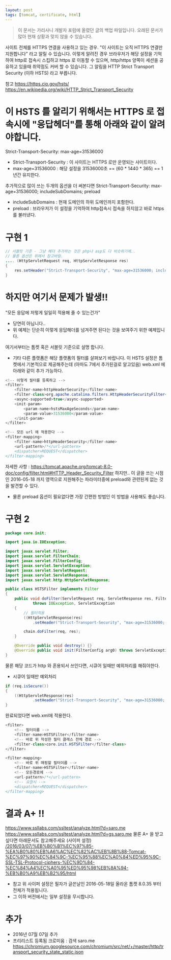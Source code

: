```yaml
---
layout: post
tags: [tomcat, certificate, html]
---
```


> 이 문서는 가리사니 개발자 포럼에 올렸던 글의 백업 파일입니다.
오래된 문서가 많아 현재 상황과 맞지 않을 수 있습니다.


사이트 전체를 HTTPS 연결을 사용하고 있는 경우.
"이 사이트는 오직 HTTPS 연결만 지원합니다" 라고 알릴 수 있습니다.
이렇게 알려진 경우 브라우저가 해당 설정을 기억하여 http로 접속시 스킵하고 https 로 이동할 수 있으며, http/https 양쪽이 세션을 공유하고 있을때 취약점도 커버 할 수 있습니다.
그 알림을 HTTP Strict Transport Security (이하 HSTS) 라고 부릅니다.

참고
https://https.cio.gov/hsts/
https://en.wikipedia.org/wiki/HTTP_Strict_Transport_Security



# 이 HSTS 를 알리기 위해서는 HTTPS 로 접속시에 "응답헤더"를 통해 아래와 같이 알려야합니다.
Strict-Transport-Security: max-age=31536000
- Strict-Transport-Security : 이 사이트는 HTTPS 로만 운영되는 사이트이다.
- max-age=31536000 : 해당 설정을 31536000초 == (60 * 1440 * 365) == 1년간 유지한다.

추가적으로 많이 쓰는 두개의 옵션을 더 써본다면
Strict-Transport-Security: max-age=31536000; includeSubDomains; preload
- includeSubDomains : 현재 도메인의 하위 도메인까지 포함한다.
- preload : 브라우저가 이 설정을 기억하여 http접속시 접속을 하지않고 바로 https를 불러낸다.


# 구현 1
``` java
// 서블릿 기준 - 그냥 헤더 추가하는 것은 php나 asp도 다 비슷하기에..
// 물론 옵션은 위에서 참고바람.
.... (HttpServletRequest req, HttpServletResponse res)
{
	res.setHeader("Strict-Transport-Security", "max-age=31536000; includeSubDomains; preload");
}
```
# 하지만 여기서 문제가 발생!!
"모든 응답에 저렇게 일일히 적용해 줄 수 있는건가"
- 당연히 아닙니다..
- 위 예제는 단순히 이렇게 응답해더를 넘겨주면 된다는 것을 보여주기 위한 예제입니다.


여기서부터는 톰켓 혹은 서블릿 기준으로 설명 합니다.
- 기타 다른 플랫폼은 해당 플랫폼의 필터를 살펴보기 바랍니다.
이 HSTS 설정은 톰켓에서 기본적으로 제공해주는데 (아마도 7에서 추가된걸로 알고있음)
web.xml 에 아래와 같이 추가 가능하다.
``` java
<!-- 이렇게 필터를 등록하고 -->
<filter>
    <filter-name>httpHeaderSecurity</filter-name>
    <filter-class>org.apache.catalina.filters.HttpHeaderSecurityFilter</filter-class>
    <async-supported>true</async-supported>
    <init-param>
	    <param-name>hstsMaxAgeSeconds</param-name>
	    <param-value>31536000</param-value>
	</init-param>
</filter>

<!-- 모든 url 에 적용한다 -->
<filter-mapping>
    <filter-name>httpHeaderSecurity</filter-name>
    <url-pattern>/*</url-pattern>
    <dispatcher>REQUEST</dispatcher>
</filter-mapping>
```
자세한 사항 : https://tomcat.apache.org/tomcat-8.0-doc/config/filter.html#HTTP_Header_Security_Filter
하지만.. 이 글을 쓰는 시점인 2016-05-18 까지 <init-param/> 영역으로 지원해주는 파라미터중에 preload와 관련된게 없는 것을 발견할 수 있다.
- 물론 preload 옵션이 필요없다면 가장 간편한 방법인 이 방법을 사용해도 좋습니다.


# 구현 2
``` java
package core.init;

import java.io.IOException;

import javax.servlet.Filter;
import javax.servlet.FilterChain;
import javax.servlet.FilterConfig;
import javax.servlet.ServletException;
import javax.servlet.ServletRequest;
import javax.servlet.ServletResponse;
import javax.servlet.http.HttpServletResponse;

public class HSTSFilter implements Filter
{
	public void doFilter(ServletRequest req, ServletResponse res, FilterChain chain)
			throws IOException, ServletException
	{
		// 필터적용
		((HttpServletResponse)res)
			.setHeader("Strict-Transport-Security", "max-age=31536000; includeSubDomains; preload");

		chain.doFilter(req, res);
	}

	@Override public void destroy() {}
	@Override public void init(FilterConfig arg0) throws ServletException {}
}
```
물론 해당 코드가 http 와 혼용되서 쓰인다면, 시큐어 일때만 예외처리를 해줘야한다.
- 시큐어 일때만 예외처리
``` java
if (req.isSecure())
{
	((HttpServletResponse)res)
			.setHeader("Strict-Transport-Security", "max-age=31536000; includeSubDomains; preload");
}
```
완료되었다면 web.xml에 적용한다.
``` java
<filter>
	<!-- 필터이름 -->
	<filter-name>HSTSFilter</filter-name>
	<!-- 바로 위 작성한 필터 클래스 전체 경로 -->
	<filter-class>core.init.HSTSFilter</filter-class>
</filter>

<filter-mapping>
	<!-- 바로 위 매핑할 필터이름 -->
	<filter-name>HSTSFilter</filter-name>
	<!-- 모든경로에 -->
	<url-pattern>/*</url-pattern>
	<!-- 요청시 -->
	<dispatcher>REQUEST</dispatcher>
</filter-mapping>
```


# 결과 A+ !!
https://www.ssllabs.com/ssltest/analyze.html?d=saro.me
https://www.ssllabs.com/ssltest/analyze.html?d=gs.saro.me
물론 A+ 을 받고싶다면 아래문서도 참고해주세요 (사이퍼 설정)
[/2016/03/07/%EB%B0%B1%EC%97%85-%EA%B0%80%EB%A6%AC%EC%82%AC%EB%8B%88-Tomcat-%EC%97%90%EC%84%9C-%EC%95%88%EC%A0%84%ED%95%9C-SSL-TSL-Protocol-ciphers-%EC%9D%84-%EC%84%A4%EC%A0%95%ED%95%98%EB%8A%94-%EB%B0%A9%EB%B2%95/html](/2016/03/07/%EB%B0%B1%EC%97%85-%EA%B0%80%EB%A6%AC%EC%82%AC%EB%8B%88-Tomcat-%EC%97%90%EC%84%9C-%EC%95%88%EC%A0%84%ED%95%9C-SSL-TSL-Protocol-ciphers-%EC%9D%84-%EC%84%A4%EC%A0%95%ED%95%98%EB%8A%94-%EB%B0%A9%EB%B2%95/html)
- 참고 위 사이퍼 설정은 필자가 글쓴날인 2016-05-18일 올라온 톰켓 8.0.35 부터 전체가 적용됩니다.
- 그 이하 버전에서는 일부 설정을 무시합니다.


# 추가
- 2016년 07월 07일 추가
- 프리리스트 등록됨
크로미움 : 검색 saro.me
https://chromium.googlesource.com/chromium/src/net/+/master/http/transport_security_state_static.json
